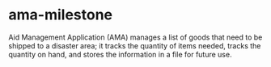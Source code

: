 # ama-milestone
Aid Management Application (AMA) manages a list of goods that need to be shipped to a disaster area; it tracks the quantity of items needed, tracks the quantity on hand, and stores the information in a file for future use.
